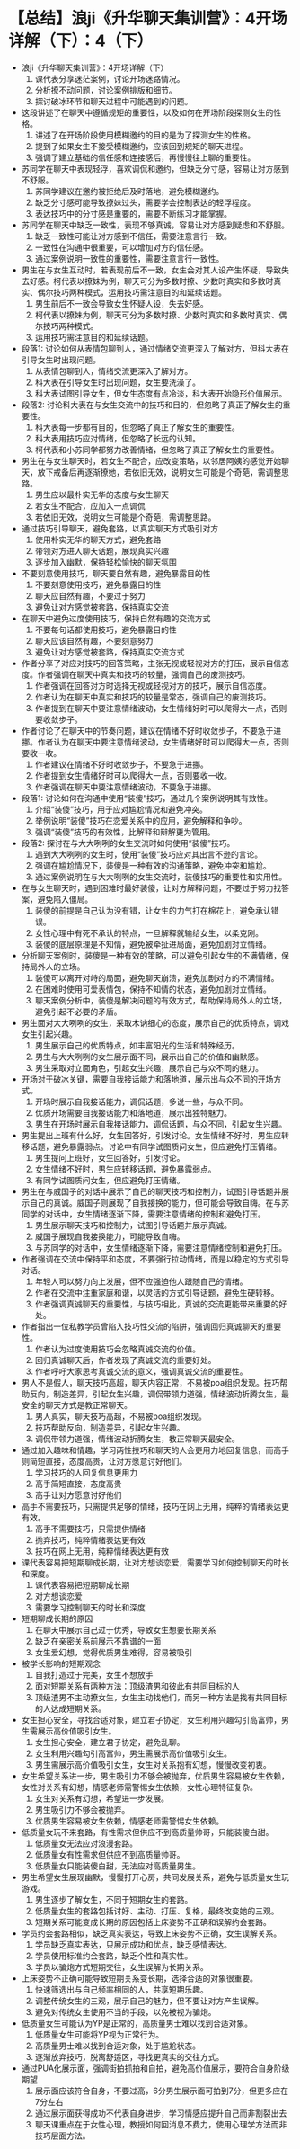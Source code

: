 # 【总结】浪ji《升华聊天集训营》：4开场详解（下）：4（下）

-   浪ji《升华聊天集训营》：4开场详解（下）
    1.  课代表分享迷茫案例，讨论开场迷路情况。
    2.  分析撩不动问题，讨论案例排版和细节。
    3.  探讨破冰环节和聊天过程中可能遇到的问题。
-   这段讲述了在聊天中遵循规矩的重要性，以及如何在开场阶段探测女生的性格。
    1.  讲述了在开场阶段使用模糊邀约的目的是为了探测女生的性格。
    2.  提到了如果女生不接受模糊邀约，应该回到规矩的聊天进程。
    3.  强调了建立基础的信任感和连接感后，再慢慢往上聊的重要性。
-   苏同学在聊天中表现轻浮，喜欢调侃和邀约，但缺乏分寸感，容易让对方感到不舒服。
    1.  苏同学建议在邀约被拒绝后及时落地，避免模糊邀约。
    2.  缺乏分寸感可能导致撩妹过头，需要学会控制表达的轻浮程度。
    3.  表达技巧中的分寸感是重要的，需要不断练习才能掌握。
-   苏同学在聊天中缺乏一致性，表现不够真诚，容易让对方感到疑虑和不舒服。
    1.  缺乏一致性可能让对方感到不信任，需要注意言行一致。
    2.  一致性在沟通中很重要，可以增加对方的信任感。
    3.  通过案例说明一致性的重要性，需要注意言行一致性。
-   男生在与女生互动时，若表现前后不一致，女生会对其人设产生怀疑，导致失去好感。柯代表以撩妹为例，聊天可分为多数时撩、少数时真实和多数时真实、偶尔技巧两种模式，运用技巧需注意目的和延续话题。
    1.  男生前后不一致会导致女生怀疑人设，失去好感。
    2.  柯代表以撩妹为例，聊天可分为多数时撩、少数时真实和多数时真实、偶尔技巧两种模式。
    3.  运用技巧需注意目的和延续话题。
-   段落1: 讨论如何从表情包聊到人，通过情绪交流更深入了解对方，但科大表在引导女生时出现问题。
    1.  从表情包聊到人，情绪交流更深入了解对方。
    2.  科大表在引导女生时出现问题，女生要洗澡了。
    3.  科大表试图引导女生，但女生态度有点冷淡，科大表开始隐形价值展示。
-   段落2: 讨论科大表在与女生交流中的技巧和目的，但忽略了真正了解女生的重要性。
    1.  科大表每一步都有目的，但忽略了真正了解女生的重要性。
    2.  科大表用技巧应对情绪，但忽略了长远的认知。
    3.  柯代表和小苏同学都努力改善情绪，但忽略了真正了解女生的重要性。
-   男生在与女生聊天时，若女生不配合，应改变策略，以邻居阿姨的感觉开始聊天，放下戒备后再逐渐撩她，若依旧无效，说明女生可能是个奇葩，需调整思路。
    1.  男生应以最朴实无华的态度与女生聊天
    2.  若女生不配合，应加入一点调侃
    3.  若依旧无效，说明女生可能是个奇葩，需调整思路。
-   通过技巧引导聊天，避免套路，以真实聊天方式吸引对方
    1.  使用朴实无华的聊天方式，避免套路
    2.  带领对方进入聊天话题，展现真实兴趣
    3.  逐步加入幽默，保持轻松愉快的聊天氛围
-   不要刻意使用技巧，聊天要自然有趣，避免暴露目的性
    1.  不要刻意使用技巧，避免暴露目的性
    2.  聊天应自然有趣，不要过于努力
    3.  避免让对方感觉被套路，保持真实交流
-   在聊天中避免过度使用技巧，保持自然有趣的交流方式
    1.  不要每句话都使用技巧，避免暴露目的性
    2.  聊天应该自然有趣，不要刻意努力
    3.  避免让对方感觉被套路，保持真实交流方式
-   作者分享了对应对技巧的回答策略，主张无视或轻视对方的打压，展示自信态度。作者强调在聊天中真实和技巧的较量，强调自己的废测技巧。
    1.  作者强调在回答对方时选择无视或轻视对方的技巧，展示自信态度。
    2.  作者认为在聊天中真实和技巧的较量是常态，强调自己的废测技巧。
    3.  作者提到在聊天中要注意情绪波动，女生情绪好时可以爬得大一点，否则要收敛步子。
-   作者讨论了在聊天中的节奏问题，建议在情绪不好时收敛步子，不要急于进挪。作者认为在聊天中要注意情绪波动，女生情绪好时可以爬得大一点，否则要收一收。
    1.  作者建议在情绪不好时收敛步子，不要急于进挪。
    2.  作者提到女生情绪好时可以爬得大一点，否则要收一收。
    3.  作者强调在聊天中要注意情绪波动，不要急于进挪。
-   段落1: 讨论如何在沟通中使用“装傻”技巧，通过几个案例说明其有效性。
    1.  介绍“装傻”技巧，用于应对尴尬情况和避免冲突。
    2.  举例说明“装傻”技巧在恋爱关系中的应用，避免解释和争吵。
    3.  强调“装傻”技巧的有效性，比解释和辩解更为管用。
-   段落2: 探讨在与大大咧咧的女生交流时如何使用“装傻”技巧。
    1.  遇到大大咧咧的女生时，使用“装傻”技巧应对其出言不逊的言论。
    2.  强调在尴尬情况下，装傻是一种有效的沟通策略，避免冲突和尴尬。
    3.  通过案例说明在与大大咧咧的女生交流时，装傻技巧的重要性和实用性。
-   在与女生聊天时，遇到困难时最好装傻，让对方解释问题，不要过于努力找答案，避免陷入僵局。
    1.  装傻的前提是自己认为没有错，让女生的力气打在棉花上，避免承认错误。
    2.  女性心理中有死不承认的特点，一旦解释就输给女生，以柔克刚。
    3.  装傻的底层原理是不知情，避免被牵扯进局面，避免加剧对立情绪。
-   分析聊天案例时，装傻是一种有效的策略，可以避免引起女生的不满情绪，保持局外人的立场。
    1.  装傻可以离开对峙的局面，避免聊天崩溃，避免加剧对方的不满情绪。
    2.  在困难时使用可爱表情包，保持不知情的状态，避免加剧对立情绪。
    3.  聊天案例分析中，装傻是解决问题的有效方式，帮助保持局外人的立场，避免引起不必要的矛盾。
-   男生面对大大咧咧的女生，采取木讷细心的态度，展示自己的优质特点，调戏女生引起兴趣。
    1.  男生展示自己的优质特点，如丰富阳光的生活和特殊经历。
    2.  男生与大大咧咧的女生展示面不同，展示出自己的价值和幽默感。
    3.  男生采取对立面角色，引起女生兴趣，展示自己与众不同的魅力。
-   开场对于破冰关键，需要自我接话能力和落地道，展示出与众不同的开场方式。
    1.  开场时展示自我接话能力，调侃话题，多说一些，与众不同。
    2.  优质开场需要自我接话能力和落地道，展示出独特魅力。
    3.  男生在开场时展示自我接话能力，调侃话题，与众不同，引起女生兴趣。
-   男生提出上班有什么好，女生回答好，引发讨论。女生情绪不好时，男生应转移话题，避免暴露弱点。讨论中有同学试图质问女生，但应避免打压情绪。
    1.  男生提问上班好，女生回答好，引发讨论。
    2.  女生情绪不好时，男生应转移话题，避免暴露弱点。
    3.  有同学试图质问女生，但应避免打压情绪。
-   男生在与威国子的对话中展示了自己的聊天技巧和控制力，试图引导话题并展示自己的真诚。威国子则展现了自我接换的能力，但可能会导致自嗨。在与苏同学的对话中，女生情绪逐渐下降，需要注意情绪的控制和避免打压。
    1.  男生展示聊天技巧和控制力，试图引导话题并展示真诚。
    2.  威国子展现自我接换能力，可能导致自嗨。
    3.  与苏同学的对话中，女生情绪逐渐下降，需要注意情绪控制和避免打压。
-   作者强调在交流中保持平和态度，不要强行拉动情绪，而是以稳定的方式引导对话。
    1.  年轻人可以努力向上发展，但不应强迫他人跟随自己的情绪。
    2.  作者在交流中注重家庭和谐，以灵活的方式引导话题，避免生硬转移。
    3.  作者强调真诚聊天的重要性，与技巧相比，真诚的交流更能带来重要的好处。
-   作者指出一位私教学员曾陷入技巧性交流的陷阱，强调回归真诚聊天的重要性。
    1.  作者认为过度使用技巧会忽略真诚交流的价值。
    2.  回归真诚聊天后，作者发现了真诚交流的重要好处。
    3.  作者呼吁大家思考真诚交流的意义，强调真诚交流的重要性。
-   男人不是假人，聊天技巧高超，聊天内容正常，不易被poa组织发现。技巧帮助反向，制造差异，引起女生兴趣，调侃带领力道强，情绪波动折腾女生，最安全的聊天方式是教正常聊天。
    1.  男人真实，聊天技巧高超，不易被poa组织发现。
    2.  技巧帮助反向，制造差异，引起女生兴趣。
    3.  调侃带领力道强，情绪波动折腾女生，教正常聊天最安全。
-   通过加入趣味和情趣，学习两性技巧和聊天的人会更用力地回复信息，而高手则简短直接，态度高贵，让对方愿意讨好他们。
    1.  学习技巧的人回复信息更用力
    2.  高手简短直接，态度高贵
    3.  高手让对方愿意讨好他们
-   高手不需要技巧，只需提供足够的情绪，技巧在网上无用，纯粹的情绪表达更有效。
    1.  高手不需要技巧，只需提供情绪
    2.  抛弃技巧，纯粹情绪表达更有效
    3.  技巧在网上无用，纯粹情绪表达更有效
-   课代表容易把短期聊成长期，让对方想谈恋爱，需要学习如何控制聊天的时长和深度。
    1.  课代表容易把短期聊成长期
    2.  对方想谈恋爱
    3.  需要学习控制聊天的时长和深度
-   短期聊成长期的原因
    1.  在聊天中展示自己过于优秀，导致女生想要长期关系
    2.  缺乏在亲密关系前展示不靠谱的一面
    3.  女生爱幻想，觉得优质男生难得，容易被吸引
-   被学长影响的短期观念
    1.  自我打造过于完美，女生不想放手
    2.  面对短期关系有两种方法：顶级渣男和彼此有共同目标的人
    3.  顶级渣男不主动撩女生，女生主动找他们，而另一种方法是找有共同目标的人达成短期关系。
-   女生担心安全，寻找合适对象，建立君子协定，女生利用兴趣勾引高富帅，男生需展示高价值吸引女生。
    1.  女生担心安全，建立君子协定，避免乱聊。
    2.  女生利用兴趣勾引高富帅，男生需展示高价值吸引女生。
    3.  男生需展示高价值吸引女生，女生对关系抱有幻想，慢慢改变初衷。
-   女生希望关系进一步，男生吸引力不够会被抛弃，优质男生容易被女生依赖，女性对关系有幻想，情感老师需警惕女生依赖，女性心理特征复杂。
    1.  女生对关系有幻想，希望进一步发展。
    2.  男生吸引力不够会被抛弃。
    3.  优质男生容易被女生依赖，情感老师需警惕女生依赖。
-   低质量女玩不来套路，有性需求但供应不到高质量帅哥，只能装傻白甜。
    1.  低质量女无法应对浪漫套路。
    2.  低质量女有性需求但供应不到高质量帅哥。
    3.  低质量女只能装傻白甜，无法应对高质量男生。
-   男生希望女生展现幽默，慢慢打开心房，共同发展关系，避免与低质量女生玩游戏。
    1.  男生逐步了解女生，不同于短期女生的套路。
    2.  低质量女生的套路包括讨好、主动、打压、复格，最终改变她的三观。
    3.  短期关系可能变成长期的原因包括上床姿势不正确和误解约会套路。
-   学员约会套路相似，缺乏真实表达，导致上床姿势不正确，女生误解关系。
    1.  学员缺乏真实表达，只展示成功和优点，缺乏感情表达。
    2.  学员使用标准约会套路，缺乏个性和真实性。
    3.  学员以骗炮方式短期交往，女生误解为长期关系。
-   上床姿势不正确可能导致短期关系变长期，选择合适的对象很重要。
    1.  快速筛选出与自己频率相同的人，共享短期乐趣。
    2.  调整传统女生的三观，展示自己的魅力，但不要让对方产生误解。
    3.  避免对传统女生使用不当的手段，以免被视为骗炮。
-   低质量女生可能认为YP是正常的，高质量男士难以找到合适对象。
    1.  低质量女生可能将YP视为正常行为。
    2.  高质量男士难以找到合适对象，处于尴尬状态。
    3.  逐渐放弃技巧，脱离舒适区，寻找更真实的交往方式。
-   通过PUA化展示面，强调街拍抓拍和自拍，避免高价值展示，要符合自身阶级期望
    1.  展示面应该符合自身，不要过高，6分男生展示面可拍到7分，但更多应在7分左右
    2.  通过展示面获得成功不代表自身进步，学习情感应提升自己而非割裂出去
    3.  聊天课重点在于女性心理，教授如何回消息不费力，使用心理学方法而非技巧层面方法。